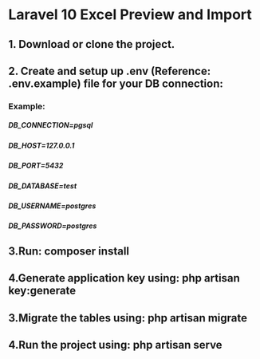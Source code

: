 # Laravel 10 Excel Preview and Import
## 1. Download or clone the project.
## 2. Create and setup up .env (Reference: .env.example) file for your DB connection:
### Example: 
##### DB_CONNECTION=pgsql
##### DB_HOST=127.0.0.1
##### DB_PORT=5432
##### DB_DATABASE=test
##### DB_USERNAME=postgres
##### DB_PASSWORD=postgres
## 3.Run: composer install
## 4.Generate application key using: php artisan key:generate
## 3.Migrate the tables using: php artisan migrate
## 4.Run the project using: php artisan serve
